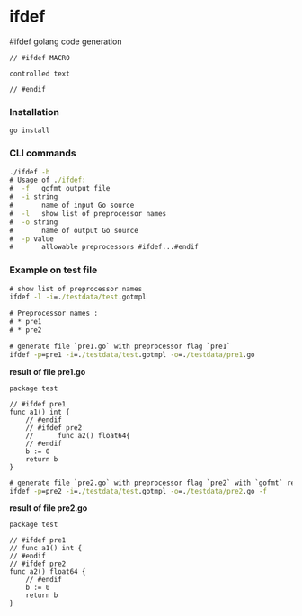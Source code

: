 # ifdef

#ifdef golang code generation

```
// #ifdef MACRO

controlled text

// #endif
```

### Installation

```
go install
```

### CLI commands

```cmd
./ifdef -h
# Usage of ./ifdef:
#  -f	gofmt output file
#  -i string
#    	name of input Go source
#  -l	show list of preprocessor names
#  -o string
#    	name of output Go source
#  -p value
#    	allowable preprocessors #ifdef...#endif
```

### Example on test file

```cmd
# show list of preprocessor names
ifdef -l -i=./testdata/test.gotmpl

# Preprocessor names :
# * pre1
# * pre2

# generate file `pre1.go` with preprocessor flag `pre1`
ifdef -p=pre1 -i=./testdata/test.gotmpl -o=./testdata/pre1.go
```

**result of file pre1.go**
```golang
package test

// #ifdef pre1
func a1() int {
	// #endif
	// #ifdef pre2
	// 		func a2() float64{
	// #endif
	b := 0
	return b
}
```

```cmd
# generate file `pre2.go` with preprocessor flag `pre2` with `gofmt` result Go source
ifdef -p=pre2 -i=./testdata/test.gotmpl -o=./testdata/pre2.go -f
```


**result of file pre2.go**
```golang
package test

// #ifdef pre1
// func a1() int {
// #endif
// #ifdef pre2
func a2() float64 {
	// #endif
	b := 0
	return b
}
```
